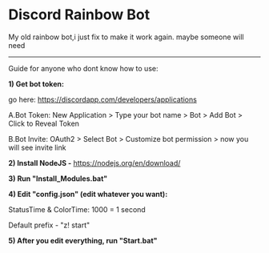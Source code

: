 # Discord Rainbow Bot

My old rainbow bot,i just fix to make it work again. maybe someone will need

-----------------------------------------------------------------
Guide for anyone who dont know how to use:

**1) Get bot token:**

go here: https://discordapp.com/developers/applications

A.Bot Token: New Application > Type your bot name > Bot > Add Bot > Click to Reveal Token

B.Bot Invite: OAuth2 > Select Bot > Customize bot permission > now you will see invite link

**2) Install NodeJS -** https://nodejs.org/en/download/

**3) Run "Install_Modules.bat"**

**4) Edit "config.json" (edit whatever you want):**

StatusTime & ColorTime: 1000 = 1 second

Default prefix - "z! start"

**5) After you edit everything, run "Start.bat"**
